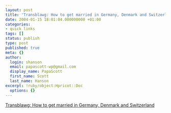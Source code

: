 ```yaml
---
layout: post
title: 'Transblawg: How to get married in Germany, Denmark and Switzerland'
date: 2004-01-15 18:01:04.000000000 +01:00
categories:
- quick links
tags: []
status: publish
type: post
published: true
meta: {}
author:
  login: shanson
  email: papascott-wp@gmail.com
  display_name: PapaScott
  first_name: Scott
  last_name: Hanson
excerpt: !ruby/object:Hpricot::Doc
  options: {}
---
```

<p><a title="Step 1: Find a fiancé(e)" href="http://www.margaret-marks.com/Transblawg/archives/000586.html">Transblawg: How to get married in Germany, Denmark and Switzerland</a></p>
